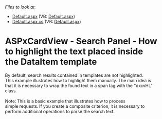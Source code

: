 <!-- default file list -->
*Files to look at*:

* [Default.aspx](./CS/Default.aspx) (VB: [Default.aspx](./VB/Default.aspx))
* [Default.aspx.cs](./CS/Default.aspx.cs) (VB: [Default.aspx](./VB/Default.aspx))
<!-- default file list end -->
# ASPxCardView - Search Panel - How to highlight the text placed inside the DataItem template


By default, search results contained in templates are not highlighted. This example illustrates how to highlight them manually. The main idea is that it is necessary to wrap the found text in a span tag with the "dxcvHL" class.<br /> <br />Note: This is a basic example that illustrates how to process simple requests. If you create a composite criterion, it is necessary to perform additional operations to parse the search text.

<br/>


